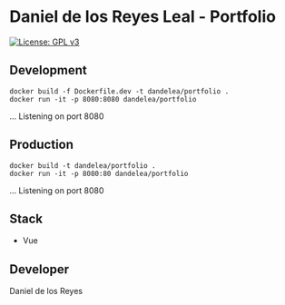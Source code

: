 # Daniel de los Reyes Leal - Portfolio
[![License: GPL v3](https://img.shields.io/badge/License-GPLv3-blue.svg)](https://www.gnu.org/licenses/gpl-3.0)


## Development
```
docker build -f Dockerfile.dev -t dandelea/portfolio .
docker run -it -p 8080:8080 dandelea/portfolio
```
... Listening on port 8080

## Production
```
docker build -t dandelea/portfolio .
docker run -it -p 8080:80 dandelea/portfolio
```
... Listening on port 8080

## Stack
* Vue

## Developer
Daniel de los Reyes
